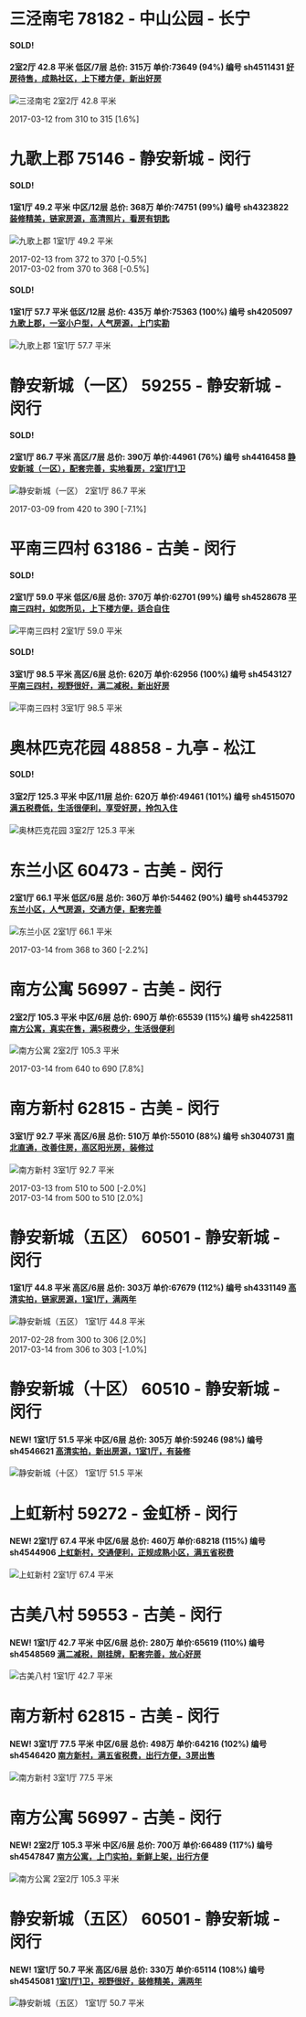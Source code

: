 # 三泾南宅 78182 - 中山公园 - 长宁

#### SOLD!
#### 2室2厅 42.8 平米 低区/7层 总价: 315万 单价:73649 (94%) 编号 sh4511431 [好房待售，成熟社区，上下楼方便，新出好房](https://href.li/?http://sh.lianjia.com/ershoufang/sh4511431.html)

![三泾南宅 2室2厅 42.8 平米](http://cdn7.dooioo.com/static/img/new-version/default_block.png)

2017-03-12 from 310 to 315 [1.6%]

    


# 九歌上郡 75146 - 静安新城 - 闵行

#### SOLD!
#### 1室1厅 49.2 平米 中区/12层 总价: 368万 单价:74751 (99%) 编号 sh4323822 [装修精美，链家房源，高清照片，看房有钥匙](https://href.li/?http://sh.lianjia.com/ershoufang/sh4323822.html)

![九歌上郡 1室1厅 49.2 平米](http://cdn1.dooioo.com/fetch/vp/fy/gi/20161029/1a8f1c7c-ab02-4bc0-be94-bd3df2e7710b.jpg_200x150.jpg)

2017-02-13 from 372 to 370 [-0.5%]<br />2017-03-02 from 370 to 368 [-0.5%]

    
#### SOLD!
#### 1室1厅 57.7 平米 低区/12层 总价: 435万 单价:75363 (100%) 编号 sh4205097 [九歌上郡，一室小户型，人气房源，上门实勘](https://href.li/?http://sh.lianjia.com/ershoufang/sh4205097.html)

![九歌上郡 1室1厅 57.7 平米](http://cdn1.dooioo.com/fetch/vp/fy/gi/20161120/e1e1294f-dc81-4d84-8a97-2f5a27850725.jpg_200x150.jpg)



    


# 静安新城（一区） 59255 - 静安新城 - 闵行

#### SOLD!
#### 2室1厅 86.7 平米 高区/7层 总价: 390万 单价:44961 (76%) 编号 sh4416458 [静安新城（一区），配套完善，实地看房，2室1厅1卫](https://href.li/?http://sh.lianjia.com/ershoufang/sh4416458.html)

![静安新城（一区） 2室1厅 86.7 平米](http://cdn1.dooioo.com/fetch/vp/fy/gi/20160619/efbf550a-6961-4ed4-901e-c1ee2988b318.jpg_200x150.jpg)

2017-03-09 from 420 to 390 [-7.1%]

    


# 平南三四村 63186 - 古美 - 闵行

#### SOLD!
#### 2室1厅 59.0 平米 低区/6层 总价: 370万 单价:62701 (99%) 编号 sh4528678 [平南三四村，如您所见，上下楼方便，适合自住](https://href.li/?http://sh.lianjia.com/ershoufang/sh4528678.html)

![平南三四村 2室1厅 59.0 平米](http://cdn1.dooioo.com/fetch/vp/fy/gi/20170228/ebbce83d-9748-4579-ade8-7ebe15207615.jpg_200x150.jpg)



    
#### SOLD!
#### 3室1厅 98.5 平米 高区/6层 总价: 620万 单价:62956 (100%) 编号 sh4543127 [平南三四村，视野很好，满二减税，新出好房](https://href.li/?http://sh.lianjia.com/ershoufang/sh4543127.html)

![平南三四村 3室1厅 98.5 平米](http://cdn7.dooioo.com/static/img/new-version/default_block.png)



    


# 奥林匹克花园 48858 - 九亭 - 松江

#### SOLD!
#### 3室2厅 125.3 平米 中区/11层 总价: 620万 单价:49461 (101%) 编号 sh4515070 [满五税费低，生活很便利，享受好房，拎包入住](https://href.li/?http://sh.lianjia.com/ershoufang/sh4515070.html)

![奥林匹克花园 3室2厅 125.3 平米](http://cdn7.dooioo.com/static/img/new-version/default_block.png)



    


# 东兰小区 60473 - 古美 - 闵行

#### 2室1厅 66.1 平米 低区/6层 总价: 360万 单价:54462 (90%) 编号 sh4453792 [东兰小区，人气房源，交通方便，配套完善](https://href.li/?http://sh.lianjia.com/ershoufang/sh4453792.html)

![东兰小区 2室1厅 66.1 平米](http://cdn1.dooioo.com/fetch/vp/fy/gi/20160424/974fd954-a04b-44fe-9fde-104063e1f43b.jpg_200x150.jpg)

2017-03-14 from 368 to 360 [-2.2%]

    


# 南方公寓 56997 - 古美 - 闵行

#### 2室2厅 105.3 平米 中区/6层 总价: 690万 单价:65539 (115%) 编号 sh4225811 [南方公寓，真实在售，满5税费少，生活很便利](https://href.li/?http://sh.lianjia.com/ershoufang/sh4225811.html)

![南方公寓 2室2厅 105.3 平米](http://cdn1.dooioo.com/fetch/vp/fy/gi/20160826/f8ac7fdf-b05c-4856-86a0-5e5ff66a1f4a.jpg_200x150.jpg)

2017-03-14 from 640 to 690 [7.8%]

    


# 南方新村 62815 - 古美 - 闵行

#### 3室1厅 92.7 平米 高区/6层 总价: 510万 单价:55010 (88%) 编号 sh3040731 [南北直通，改善住房，高区阳光房，装修过](https://href.li/?http://sh.lianjia.com/ershoufang/sh3040731.html)

![南方新村 3室1厅 92.7 平米](http://cdn1.dooioo.com/fetch/vp/fy/gi/20160605/c1c3b54f-d773-4e75-a270-930971661ab8.jpg_200x150.jpg)

2017-03-13 from 510 to 500 [-2.0%]<br />2017-03-14 from 500 to 510 [2.0%]

    


# 静安新城（五区） 60501 - 静安新城 - 闵行

#### 1室1厅 44.8 平米 高区/6层 总价: 303万 单价:67679 (112%) 编号 sh4331149 [高清实拍，链家房源，1室1厅，满两年](https://href.li/?http://sh.lianjia.com/ershoufang/sh4331149.html)

![静安新城（五区） 1室1厅 44.8 平米](http://cdn1.dooioo.com/fetch/vp/fy/gi/20161105/ab0e7f34-6de7-488d-b185-d203d6c5147b.jpg_200x150.jpg)

2017-02-28 from 300 to 306 [2.0%]<br />2017-03-14 from 306 to 303 [-1.0%]

    


# 静安新城（十区） 60510 - 静安新城 - 闵行

#### NEW! 1室1厅 51.5 平米 中区/6层 总价: 305万 单价:59246 (98%) 编号 sh4546621 [高清实拍，新出房源，1室1厅，有装修](https://href.li/?http://sh.lianjia.com/ershoufang/sh4546621.html)

![静安新城（十区） 1室1厅 51.5 平米](http://cdn1.dooioo.com/fetch/vp/fy/gi/20170313/f3f25ae1-0a26-41cd-afd7-9d33bc9773a1.jpg_200x150.jpg)

    


# 上虹新村 59272 - 金虹桥 - 闵行

#### NEW! 2室1厅 67.4 平米 中区/6层 总价: 460万 单价:68218 (115%) 编号 sh4544906 [上虹新村，交通便利，正规成熟小区，满五省税费](https://href.li/?http://sh.lianjia.com/ershoufang/sh4544906.html)

![上虹新村 2室1厅 67.4 平米](http://cdn1.dooioo.com/fetch/vp/fy/gi/20170311/5cfa6327-39b4-4cdc-81e5-ef2b394b826d.jpg_200x150.jpg)

    


# 古美八村 59553 - 古美 - 闵行

#### NEW! 1室1厅 42.7 平米 中区/6层 总价: 280万 单价:65619 (110%) 编号 sh4548569 [满二减税，刚挂牌，配套完善，放心好房](https://href.li/?http://sh.lianjia.com/ershoufang/sh4548569.html)

![古美八村 1室1厅 42.7 平米](http://cdn7.dooioo.com/static/img/new-version/default_block.png)

    


# 南方新村 62815 - 古美 - 闵行

#### NEW! 3室1厅 77.5 平米 中区/6层 总价: 498万 单价:64216 (102%) 编号 sh4546420 [南方新村，满五省税费，出行方便，3房出售](https://href.li/?http://sh.lianjia.com/ershoufang/sh4546420.html)

![南方新村 3室1厅 77.5 平米](http://cdn7.dooioo.com/static/img/new-version/default_block.png)

    


# 南方公寓 56997 - 古美 - 闵行

#### NEW! 2室2厅 105.3 平米 中区/6层 总价: 700万 单价:66489 (117%) 编号 sh4547847 [南方公寓，上门实拍，新鲜上架，出行方便](https://href.li/?http://sh.lianjia.com/ershoufang/sh4547847.html)

![南方公寓 2室2厅 105.3 平米](http://cdn1.dooioo.com/fetch/vp/fy/gi/20170313/272dde42-3082-4242-acda-5d3855be27b6.jpg_200x150.jpg)

    


# 静安新城（五区） 60501 - 静安新城 - 闵行

#### NEW! 1室1厅 50.7 平米 高区/6层 总价: 330万 单价:65114 (108%) 编号 sh4545081 [1室1厅1卫，视野很好，装修精美，满两年](https://href.li/?http://sh.lianjia.com/ershoufang/sh4545081.html)

![静安新城（五区） 1室1厅 50.7 平米](http://cdn1.dooioo.com/fetch/vp/fy/gi/20170312/89888b68-089b-40fb-b6a0-1594d32aef9a.jpg_200x150.jpg)

    


